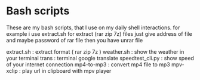 # Bash scripts

These are my bash scripts,
that I use on my daily shell interactions.
for example  i use extract.sh for extract (rar zip 7z) files just give address of file and maybe password of rar file then you have unrar file

extract.sh : extract format ( rar zip 7z )
weather.sh : show the weather in your terminal
trans : terminal google translate
speedtest_cli.py : show speed of your internet connection
mp4-to-mp3 : convert mp4 file to mp3
mpv-xclip : play url in clipboard with mpv player